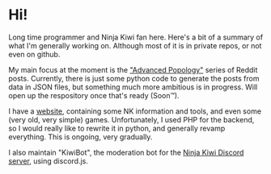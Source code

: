 # Hi!

Long time programmer and Ninja Kiwi fan here. Here's a bit of a summary of
what I'm generally working on. Although most of it is in private repos, or
not even on github.

My main focus at the moment is the ["Advanced Popology"](https://redd.it/atomg3)
series of Reddit posts. Currently, there is just some python code to generate
the posts from data in JSON files, but something much more ambitious is in
progress. Will open up the respository once that's ready (Soon™).

I have a [website](https://topper64.co.uk), containing some NK information
and tools, and even some (very old, very simple) games. Unfortunately, I used
PHP for the backend, so I would really like to rewrite it in python, and
generally revamp everything. This is ongoing, very gradually.

I also maintain "KiwiBot", the moderation bot for the
[Ninja Kiwi Discord server](https://discord.gg/ninjakiwi), using discord.js.

